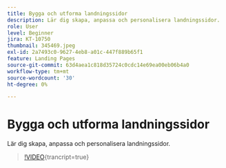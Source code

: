```yaml
---
title: Bygga och utforma landningssidor
description: Lär dig skapa, anpassa och personalisera landningssidor.
role: User
level: Beginner
jira: KT-10750
thumbnail: 345469.jpeg
exl-id: 2a7493c0-9627-4eb8-a01c-447f889b65f1
feature: Landing Pages
source-git-commit: 63d4aea1c818d35724c0cdc14e69ea00eb06b4a0
workflow-type: tm+mt
source-wordcount: '30'
ht-degree: 0%

---
```


# Bygga och utforma landningssidor

Lär dig skapa, anpassa och personalisera landningssidor.

>[!VIDEO](https://video.tv.adobe.com/v/345469/?quality=12&learn=on){trancript=true}
